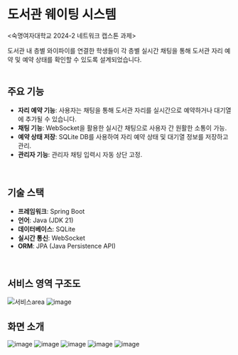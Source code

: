 # 도서관 웨이팅 시스템

<숙명여자대학교 2024-2 네트워크 캡스톤 과제>

도서관 내 층별 와이파이를 연결한 학생들이 각 층별 실시간 채팅을 통해 도서관 자리 예약 및 예약 상태를 확인할 수 있도록 설계되었습니다.
<br><br>


## 주요 기능

- **자리 예약 기능**: 사용자는 채팅을 통해 도서관 자리를 실시간으로 예약하거나 대기열에 추가될 수 있습니다.
- **채팅 기능**: WebSocket을 활용한 실시간 채팅으로 사용자 간 원활한 소통이 가능.
- **예약 상태 저장**: SQLite DB를 사용하여 자리 예약 상태 및 대기열 정보를 저장하고 관리.
- **관리자 기능**: 관리자 채팅 입력시 자동 상단 고정.
<br>

## 기술 스택

- **프레임워크**: Spring Boot
- **언어**: Java (JDK 21)
- **데이터베이스**: SQLite
- **실시간 통신**: WebSocket
- **ORM**: JPA (Java Persistence API)
<br>

## 서비스 영역 구조도
![서비스area](https://github.com/user-attachments/assets/d807a492-bfae-41dc-84e7-0f34f453871f)
![image](https://github.com/user-attachments/assets/1a5dcab2-2dcc-4c23-820b-53787edaa964)
<br>

## 화면 소개
![image](https://github.com/user-attachments/assets/7f9e35e7-93c5-4e49-b634-d16eb9578fd3)
![image](https://github.com/user-attachments/assets/1ac5ed1f-5c2b-49c3-aac0-f6e7a778300d)
![image](https://github.com/user-attachments/assets/8293b565-7645-40b3-8621-0ef907f13acc)
![image](https://github.com/user-attachments/assets/a5c75460-0fda-44a5-84ed-cfd2661d6f0d)
![image](https://github.com/user-attachments/assets/9dfe9257-9173-474e-822e-21f63ef132d2)
